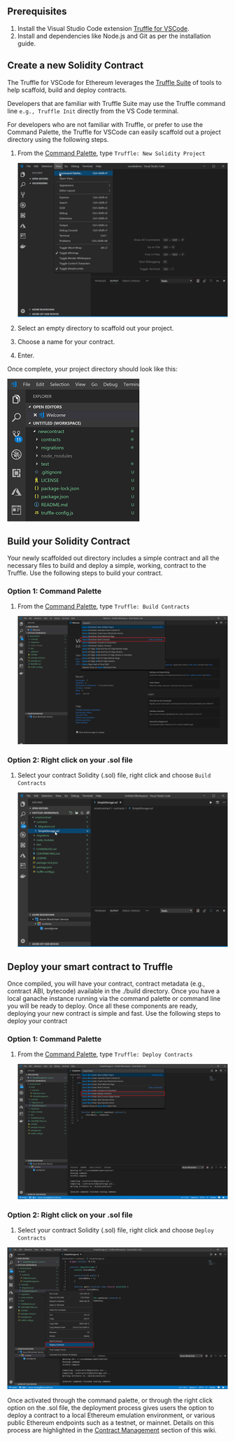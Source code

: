 
## Prerequisites

1. Install the Visual Studio Code extension [Truffle for VSCode](https://marketplace.visualstudio.com/items?itemName=trufflesuite-csi.truffle-vscode).
2. Install and dependencies like Node.js and Git as per the installation guide.

## Create a new Solidity Contract

The Truffle for VSCode for Ethereum leverages the [Truffle Suite](https://truffleframework.com/) of tools to help scaffold, build and deploy contracts.

Developers that are familiar with Truffle Suite may use the Truffle command line `e.g., Truffle Init` directly from the VS Code terminal.

For developers who are not familiar with Truffle, or prefer to use the Command Palette, the Truffle for VSCode can easily scaffold out a project directory using the following steps.

1. From the [Command Palette](./Command-Palette), type `Truffle: New Solidity Project`

   ![Command Palette - New Solidity Project](./images/createNewProject.gif)

2. Select an empty directory to scaffold out your project.

3. Choose a name for your contract.

4. Enter.

Once complete, your project directory should look like this:

![Project Dir up close](./images/newProjectDirCloseup.png)

## Build your Solidity Contract

Your newly scaffolded out directory includes a simple contract and all the necessary files to build and deploy a simple, working, contract to the Truffle. Use the following steps to build your contract.

### Option 1: Command Palette

1. From the [Command Palette](./Command-Palette), type `Truffle: Build Contracts`

   ![Command Palette - Build Contracts](./images/buildContracts.png)

### Option 2: Right click on your .sol file

1. Select your contract Solidity (.sol) file, right click and choose `Build Contracts`

   ![Right click shortcut - build contracts](./images/buildContractRightClick.gif)

## Deploy your smart contract to Truffle

Once compiled, you will have your contract, contract metadata (e.g., contract ABI, bytecode) available in the ./build directory. Once you have a local ganache instance running via the command palette or command line you will be ready to deploy. Once all these components are ready, deploying your new contract is simple and fast. Use the following steps to deploy your contract

### Option 1: Command Palette

1. From the [Command Palette](./Command-Palette), type `Truffle: Deploy Contracts`

   ![deploy contract](./images/deployContracts.png)

### Option 2: Right click on your .sol file

1. Select your contract Solidity (.sol) file, right click and choose `Deploy Contracts`

![Right click, deploy](./images/deployContractsRightClick.png)

Once activated through the command palette, or through the right click option on the .sol file, the deployment process gives users the option to deploy a contract to a local Ethereum emulation environment, or various public Ethereum endpoints such as a testnet, or mainnet. Details on this process are highlighted in the [Contract Management](./Contract-Management) section of this wiki.
